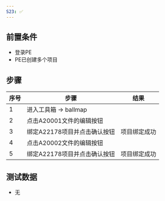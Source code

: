```yaml
---
S23: ✅
---
```


## 前置条件

- 登录PE
- PE已创建多个项目

## 步骤

| 序号  | 步骤                | 结果                           |
| --- | ----------------- | ---------------------------- |
| 1   | 进入工具箱 -> ballmap  |                              |
| 2   | 点击A20001文件的编辑按钮   |                              |
| 3   | 绑定A22178项目并点击确认按钮 | 项目绑定成功                       |
| 4   | 点击A20002文件的编辑按钮   |                              |
| 5   | 绑定A22178项目并点击确认按钮 | 项目绑定成功                       |

## 测试数据

- 无

